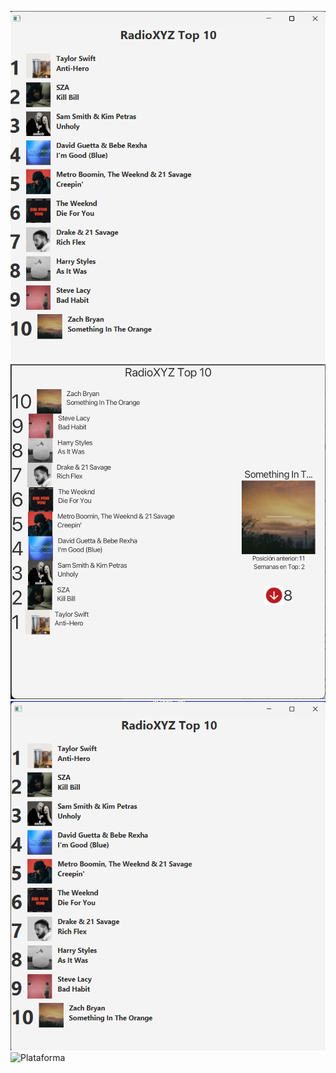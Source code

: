 ![Titulos Cambiados](TituloArtistas.png)
![Orden descendente](imagenes/integrante2.png)
![Artista superior a titulo](TituloArtista.png)
![Plataforma](https://github.com/user-attachments/assets/1effd163-ffbd-4886-8743-0d7d86ca8238)
